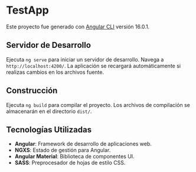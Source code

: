 # TestApp

Este proyecto fue generado con [Angular CLI](https://github.com/angular/angular-cli) versión 16.0.1.

## Servidor de Desarrollo

Ejecuta `ng serve` para iniciar un servidor de desarrollo. Navega a `http://localhost:4200/`. La aplicación se recargará automáticamente si realizas cambios en los archivos fuente.

## Construcción

Ejecuta `ng build` para compilar el proyecto. Los archivos de compilación se almacenarán en el directorio `dist/`.

## Tecnologías Utilizadas

- **Angular**: Framework de desarrollo de aplicaciones web.
- **NGXS**: Estado de gestión para Angular.
- **Angular Material**: Biblioteca de componentes UI.
- **SASS**: Preprocesador de hojas de estilo CSS.

